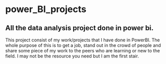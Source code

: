 # power_BI_projects
## All the data analysis project done in power bi.

This project consist of my work/projects that I have done in PowerBI. The whole purpose of this is to get a job, stand out in the crowd of people and share some piece of my work to the peers who are learning or new to the field. I may not be the resource you need but I am the first stair. 